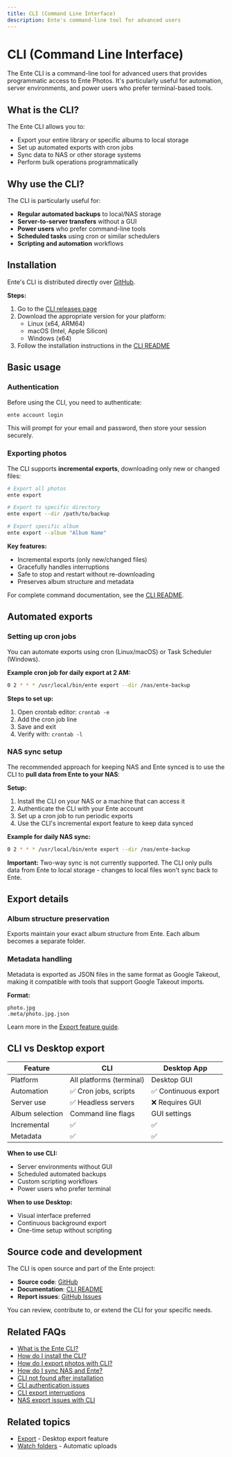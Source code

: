 ```yaml
---
title: CLI (Command Line Interface)
description: Ente's command-line tool for advanced users
---
```


# CLI (Command Line Interface)

The Ente CLI is a command-line tool for advanced users that provides programmatic access to Ente Photos. It's particularly useful for automation, server environments, and power users who prefer terminal-based tools.

## What is the CLI?

The Ente CLI allows you to:

- Export your entire library or specific albums to local storage
- Set up automated exports with cron jobs
- Sync data to NAS or other storage systems
- Perform bulk operations programmatically

## Why use the CLI?

The CLI is particularly useful for:

- **Regular automated backups** to local/NAS storage
- **Server-to-server transfers** without a GUI
- **Power users** who prefer command-line tools
- **Scheduled tasks** using cron or similar schedulers
- **Scripting and automation** workflows

## Installation

Ente's CLI is distributed directly over [GitHub](https://github.com/ente-io/ente/releases?q=tag%3Acli-v0).

**Steps:**

1. Go to the [CLI releases page](https://github.com/ente-io/ente/releases?q=tag%3Acli-v0)
2. Download the appropriate version for your platform:
    - Linux (x64, ARM64)
    - macOS (Intel, Apple Silicon)
    - Windows (x64)
3. Follow the installation instructions in the [CLI README](https://github.com/ente-io/ente/tree/main/cli#readme)

## Basic usage

### Authentication

Before using the CLI, you need to authenticate:

```bash
ente account login
```

This will prompt for your email and password, then store your session securely.

### Exporting photos

The CLI supports **incremental exports**, downloading only new or changed files:

```bash
# Export all photos
ente export

# Export to specific directory
ente export --dir /path/to/backup

# Export specific album
ente export --album "Album Name"
```

**Key features:**

- Incremental exports (only new/changed files)
- Gracefully handles interruptions
- Safe to stop and restart without re-downloading
- Preserves album structure and metadata

For complete command documentation, see the [CLI README](https://github.com/ente-io/ente/tree/main/cli#readme).

## Automated exports

### Setting up cron jobs

You can automate exports using cron (Linux/macOS) or Task Scheduler (Windows).

**Example cron job for daily export at 2 AM:**

```bash
0 2 * * * /usr/local/bin/ente export --dir /nas/ente-backup
```

**Steps to set up:**

1. Open crontab editor: `crontab -e`
2. Add the cron job line
3. Save and exit
4. Verify with: `crontab -l`

### NAS sync setup

The recommended approach for keeping NAS and Ente synced is to use the CLI to **pull data from Ente to your NAS**:

**Setup:**

1. Install the CLI on your NAS or a machine that can access it
2. Authenticate the CLI with your Ente account
3. Set up a cron job to run periodic exports
4. Use the CLI's incremental export feature to keep data synced

**Example for daily NAS sync:**

```bash
0 2 * * * /usr/local/bin/ente export --dir /nas/ente-backup
```

**Important:** Two-way sync is not currently supported. The CLI only pulls data from Ente to local storage - changes to local files won't sync back to Ente.

## Export details

### Album structure preservation

Exports maintain your exact album structure from Ente. Each album becomes a separate folder.

### Metadata handling

Metadata is exported as JSON files in the same format as Google Takeout, making it compatible with tools that support Google Takeout imports.

**Format:**

```
photo.jpg
.meta/photo.jpg.json
```

Learn more in the [Export feature guide](/photos/features/backup-and-sync/export).

## CLI vs Desktop export

| Feature         | CLI                      | Desktop App          |
| --------------- | ------------------------ | -------------------- |
| Platform        | All platforms (terminal) | Desktop GUI          |
| Automation      | ✅ Cron jobs, scripts    | ✅ Continuous export |
| Server use      | ✅ Headless servers      | ❌ Requires GUI      |
| Album selection | Command line flags       | GUI settings         |
| Incremental     | ✅                       | ✅                   |
| Metadata        | ✅                       | ✅                   |

**When to use CLI:**

- Server environments without GUI
- Scheduled automated backups
- Custom scripting workflows
- Power users who prefer terminal

**When to use Desktop:**

- Visual interface preferred
- Continuous background export
- One-time setup without scripting

## Source code and development

The CLI is open source and part of the Ente project:

- **Source code**: [GitHub](https://github.com/ente-io/ente/tree/main/cli)
- **Documentation**: [CLI README](https://github.com/ente-io/ente/tree/main/cli#readme)
- **Report issues**: [GitHub Issues](https://github.com/ente-io/ente/issues)

You can review, contribute to, or extend the CLI for your specific needs.

## Related FAQs

- [What is the Ente CLI?](/photos/faq/advanced-features#what-is-cli)
- [How do I install the CLI?](/photos/faq/advanced-features#install-cli)
- [How do I export photos with CLI?](/photos/faq/advanced-features#cli-export-photos)
- [How do I sync NAS and Ente?](/photos/faq/advanced-features#nas-sync)
- [CLI not found after installation](/photos/faq/advanced-features#cli-not-found)
- [CLI authentication issues](/photos/faq/advanced-features#cli-auth-issues)
- [CLI export interruptions](/photos/faq/advanced-features#cli-export-interruptions)
- [NAS export issues with CLI](/photos/faq/advanced-features#cli-nas-export)

## Related topics

- [Export](/photos/features/backup-and-sync/export) - Desktop export feature
- [Watch folders](/photos/features/backup-and-sync/watch-folders) - Automatic uploads
